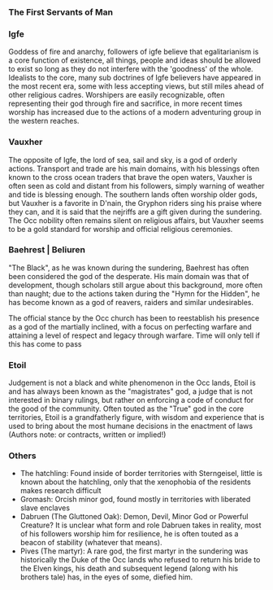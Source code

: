 ### The First Servants of Man

### Igfe

Goddess of fire and anarchy, followers of igfe believe that egalitarianism is a core function of existence, all things, people and ideas should be allowed to exist so long as they do not interfere with the 'goodness' of the whole. 
Idealists to the core, many sub doctrines of Igfe believers have appeared in the most recent era, some with less accepting views, but still miles ahead of other religious cadres. Worshipers are easily recognizable, often representing their god through fire and sacrifice, in more recent times worship has increased due to the actions of a modern adventuring group in the western reaches.

### Vauxher 

The opposite of Igfe, the lord of sea, sail and sky, is a god of orderly actions. Transport and trade are his main domains, with his blessings often known to the cross ocean traders that brave the open waters, Vauxher is often seen as cold and distant from his followers, simply warning of weather and tide is blessing enough.
The southern lands often worship older gods, but Vauxher is a favorite in D'nain, the Gryphon riders sing his praise where they can, and it is said that the nejriffs are a gift given during the sundering. The Occ nobility often remains silent on religious affairs, but Vauxher seems to be a gold standard for worship and official religious ceremonies.

### Baehrest | Beliuren

"The Black", as he was known during the sundering, Baehrest has often been considered the god of the desperate. His main domain was that of development, though scholars still argue about this background, more often than naught; due to the actions taken during the "Hymn for the Hidden", he has become known as a god of reavers, raiders and similar undesirables. 

The official stance by the Occ church has been to reestablish his presence as a god of the martially inclined, with a focus on perfecting warfare and attaining a level of respect and legacy through warfare. Time will only tell if this has come to pass

### Etoil 
Judgement is not a black and white phenomenon in the Occ lands, Etoil is and has always been known as the "magistrates" god, a judge that is not interested in binary rulings, but rather on enforcing a code of conduct for the good of the community. Often touted as the "True" god in the core territories, Etoil is a grandfatherly figure, with wisdom and experience that is used to bring about the most humane decisions in the enactment of laws (Authors note: or contracts, written or implied!)

### Others

- The hatchling: Found inside of border territories with Sterngeisel, little is known about the hatchling, only that the xenophobia of the residents makes research difficult
- Gromash: Orcish minor god, found mostly in territories with liberated slave enclaves
- Dabruen (The Gluttoned Oak): Demon, Devil, Minor God or Powerful Creature? It is unclear what form and role Dabruen takes in reality, most of his followers worship him for resilience, he is often touted as a beacon of stability (whatever that means).
- Pives (The martyr): A rare god, the first martyr in the sundering was historically the Duke of the Occ lands who refused to return his bride to the Elven kings, his death and subsequent legend (along with his brothers tale) has, in the eyes of some, diefied him. 
